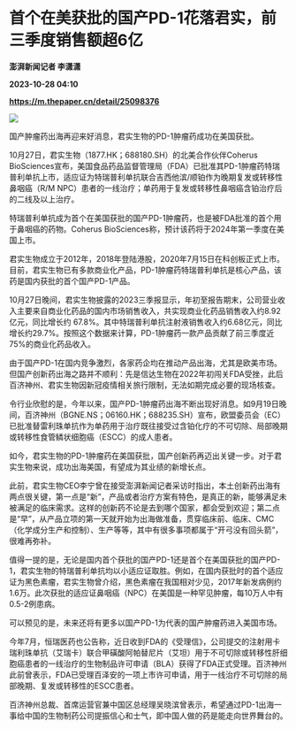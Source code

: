 # 首个在美获批的国产PD-1花落君实，前三季度销售额超6亿
**澎湃新闻记者 李潇潇**

**2023-10-28 04:10**

**https://m.thepaper.cn/detail/25098376**

![](https://imagecloud.thepaper.cn/thepaper/image/276/27/259.jpg)

国产肿瘤药出海再迎来好消息，君实生物的PD-1肿瘤药成功在美国获批。

10月27日，君实生物（1877.HK；688180.SH）的北美合作伙伴Coherus BioSciences宣布，美国食品药品监督管理局（FDA）已批准其PD-1肿瘤药特瑞普利单抗上市，适应证为特瑞普利单抗联合吉西他滨/顺铂作为晚期复发或转移性鼻咽癌（R/M NPC）患者的一线治疗；单药用于复发或转移性鼻咽癌含铂治疗后的二线及以上治疗。

特瑞普利单抗成为首个在美国获批的国产PD-1肿瘤药，也是被FDA批准的首个用于鼻咽癌的药物。Coherus BioSciences称，预计该药将于2024年第一季度在美国上市。

君实生物成立于2012年，2018年登陆港股，2020年7月15日在科创板正式上市。目前，君实生物已有多款商业化产品，PD-1肿瘤药特瑞普利单抗是核心产品，该药是国内获批的首个国产PD-1产品。

10月27日晚间，君实生物披露的2023三季报显示，年初至报告期末，公司营业收入主要来自商业化药品的国内市场销售收入，共实现商业化药品销售收入约8.92亿元，同比增长约 67.8%。其中特瑞普利单抗注射液销售收入约6.68亿元，同比增长约29.7%。按照这个数据来计算，PD-1肿瘤药一款产品贡献了前三季度近75%的商业化药品收入。

由于国产PD-1在国内竞争激烈，各家药企均在推动产品出海，尤其是欧美市场。但国产创新药出海之路并不顺利：先是信达生物在2022年初闯关FDA受挫，此后百济神州、君实生物因新冠疫情相关旅行限制，无法如期完成必要的现场核查。

令行业欣慰的是，今年以来，国产PD-1肿瘤药出海不断出现好消息。如9月19日晚间，百济神州（BGNE.NS；06160.HK；688235.SH）宣布，欧盟委员会（EC）已批准替雷利珠单抗作为单药用于治疗既往接受过含铂化疗的不可切除、局部晚期或转移性食管鳞状细胞癌（ESCC）的成人患者。

如今，君实生物的PD-1肿瘤药在美国获批，国产创新药再迈出关键一步。对于君实生物来说，成功出海美国，有望成为其业绩的新增长点。

此前，君实生物CEO李宁曾在接受澎湃新闻记者采访时指出，本土创新药出海有两点很关键，第一点是“新”，产品或者治疗方案有特色，是真正的新，能够满足未被满足的临床需求。这样的创新药不论是去到哪个国家，都会受到欢迎；第二点是“早”，从产品立项的第一天就开始为出海做准备，贯穿临床前、临床、CMC（化学成分生产和控制）、生产等等，其中有很多事项都属于“开弓没有回头箭”，很难再弥补。

值得一提的是，无论是国内首个获批的国产PD-1还是首个在美国获批的国产PD-1，君实生物的特瑞普利单抗均以小适应证取胜。例如，在国内获批时的首个适应证为黑色素瘤，君实生物曾介绍，黑色素瘤在我国相对少见，2017年新发病例约1.6万。此次获批的适应证鼻咽癌（NPC）在美国是一种罕见肿瘤，每10万人中有0.5-2例患病。

可以预见的是，未来还将有更多以国产PD-1为代表的国产肿瘤药进入美国市场。

今年7月，恒瑞医药也公告称，近日收到FDA的《受理信》，公司提交的注射用卡瑞利珠单抗（艾瑞卡）联合甲磺酸阿帕替尼片（艾坦）用于不可切除或转移性肝细胞癌患者的一线治疗的生物制品许可申请（BLA）获得了FDA正式受理。百济神州此前曾表示，FDA已受理百泽安的一项上市许可申请，用于一线治疗不可切除的局部晚期、复发或转移性的ESCC患者。

百济神州总裁、首席运营官兼中国区总经理吴晓滨曾表示，希望通过PD-1出海一事给中国的生物制药公司提振信心和士气，即中国人做的药是能走向世界舞台的。